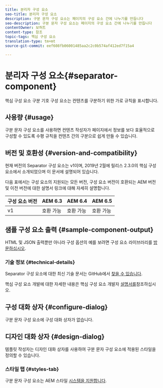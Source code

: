 ```yaml
---
title: 분리자 구성 요소
seo-title: 분리자 구성 요소
description: 구분 문자 구성 요소는 페이지의 구성 요소 간에 나누기를 만듭니다
seo-description: 구분 문자 구성 요소는 페이지의 구성 요소 간에 나누기를 만듭니다
contentOwner: 보허트
content-type: 참조
topic-tags: 핵심 구성 요소
translation-type: tm+mt
source-git-commit: eef608fb06001485aa2c2c0b574af412ed7f15a4

---
```



# 분리자 구성 요소{#separator-component}

핵심 구성 요소 구분 기호 구성 요소는 컨텐츠를 구분하기 위한 가로 규칙을 표시합니다.

## 사용량 {#usage}

구분 문자 구성 요소를 사용하면 컨텐츠 작성자가 페이지에서 정보를 보다 효율적으로 구성할 수 있도록 수평 규칙을 컨텐츠 간의 구분으로 쉽게 만들 수 있습니다.

## 버전 및 호환성 {#version-and-compatibility}

현재 버전의 Separator 구성 요소는 v1이며, 2019년 2월에 릴리스 2.3.0의 핵심 구성 요소에서 소개되었으며 이 문서에 설명되어 있습니다.

다음 표에서는 구성 요소의 지원되는 모든 버전, 구성 요소 버전이 호환되는 AEM 버전 및 이전 버전에 대한 설명서 링크에 대해 자세히 설명합니다.

| 구성 요소 버전 | AEM 6.3 | AEM 6.4 | AEM 6.5 |
|---|---|---|---|
| v1 | 호환 가능 | 호환 가능 | 호환 가능 |

## 샘플 구성 요소 출력 {#sample-component-output}

HTML 및 JSON 출력뿐만 아니라 구성 옵션의 예를 보려면 구성 요소 라이브러리를 [방문하십시오](http://opensource.adobe.com/aem-core-wcm-components/library/separator.html).

### 기술 정보 {#technical-details}

Separator 구성 요소에 대한 최신 기술 문서는 GitHub에서 [찾을 수 있습니다](https://github.com/adobe/aem-core-wcm-components/blob/master/content/src/content/jcr_root/apps/core/wcm/components/separator/v1/separator).

핵심 구성 요소 개발에 대한 자세한 내용은 핵심 구성 요소 개발자 [설명서를](developing.md)참조하십시오.

## 구성 대화 상자 {#configure-dialog}

구분 문자 구성 요소에 구성 대화 상자가 없습니다.

## 디자인 대화 상자 {#design-dialog}

템플릿 작성자는 디자인 대화 상자를 사용하여 구분 문자 구성 요소에 적용된 스타일을 정의할 수 있습니다.

### 스타일 탭 {#styles-tab}

구분 문자 구성 요소는 AEM 스타일 [시스템을 지원합니다](authoring.md#component-styling).
